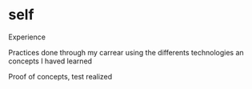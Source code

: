 # self

Experience

Practices done through my carrear using the differents technologies an concepts I haved learned

Proof of concepts, test realized
